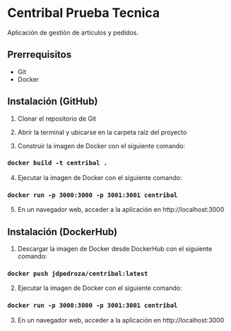 # Centribal Prueba Tecnica

Aplicación de gestión de artículos y pedidos.

## Prerrequisitos

- Git
- Docker

## Instalación (GitHub)

1. Clonar el repositorio de Git

2. Abrir la terminal y ubicarse en la carpeta raíz del proyecto

3. Construir la imagen de Docker con el siguiente comando:

### `docker build -t centribal .`

4. Ejecutar la imagen de Docker con el siguiente comando:

### `docker run -p 3000:3000 -p 3001:3001 centribal`

5. En un navegador web, acceder a la aplicación en http://localhost:3000

## Instalación (DockerHub)

1. Descargar la imagen de Docker desde DockerHub con el siguiente comando:

### `docker push jdpedroza/centribal:latest`

2. Ejecutar la imagen de Docker con el siguiente comando:

### `docker run -p 3000:3000 -p 3001:3001 centribal`

3. En un navegador web, acceder a la aplicación en http://localhost:3000

